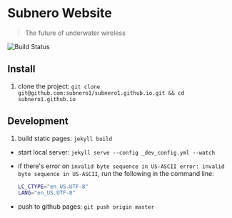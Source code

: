 # Subnero Website

> The future of underwater wireless

![Build Status](https://github.com/subnero1/subnero1.github.io/actions/workflows/broken-links.yml/badge.svg)

## Install

1. clone the project: `git clone git@github.com:subnero1/subnero1.github.io.git && cd subnero1.github.io`

## Development

1. build static pages: `jekyll build`
- start local
server: `jekyll serve --config _dev_config.yml --watch`

- if there's error on `invalid byte sequence in US-ASCII
error: invalid byte sequence in US-ASCII`, run the following in the command line:

  ```sh
  LC_CTYPE="en_US.UTF-8"
  LANG="en_US.UTF-8"
  ```
- push to github pages: `git push origin master`
